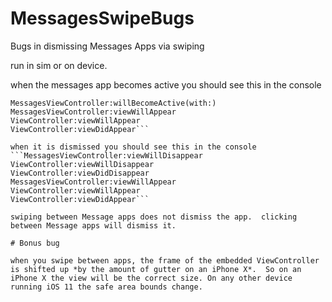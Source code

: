 # MessagesSwipeBugs
Bugs in dismissing Messages Apps via swiping

run in sim or on device.

when the messages app becomes active you should see this in the console
```MessagesViewController:viewDidLoad()
MessagesViewController:willBecomeActive(with:)
MessagesViewController:viewWillAppear
ViewController:viewWillAppear
ViewController:viewDidAppear```

when it is dismissed you should see this in the console
```MessagesViewController:viewWillDisappear
ViewController:viewWillDisappear
ViewController:viewDidDisappear
MessagesViewController:viewWillAppear
ViewController:viewWillAppear
ViewController:viewDidAppear```

swiping between Message apps does not dismiss the app.  clicking between Message apps will dismiss it.

# Bonus bug

when you swipe between apps, the frame of the embedded ViewController is shifted up *by the amount of gutter on an iPhone X*.  So on an iPhone X the view will be the correct size. On any other device running iOS 11 the safe area bounds change.
